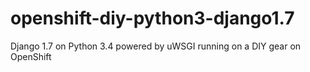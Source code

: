 openshift-diy-python3-django1.7
===============================

Django 1.7 on Python 3.4 powered by uWSGI running on a DIY gear on OpenShift
